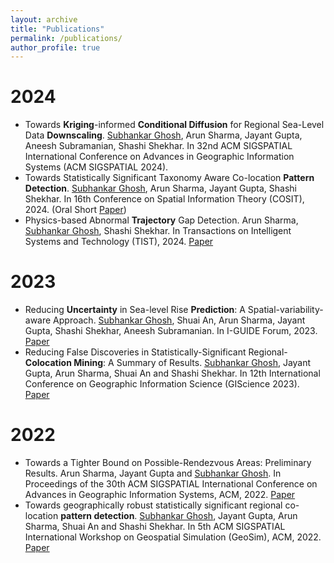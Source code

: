 ```yaml
---
layout: archive
title: "Publications"
permalink: /publications/
author_profile: true
---
```


<!-- {% if author.googlescholar %}
  You can also find my articles on <u><a href="{{author.googlescholar}}">my Google Scholar profile</a>.</u>
{% endif %}

{% include base_path %}

{% for post in site.publications reversed %}
  {% include archive-single.html %}
{% endfor %} -->

2024
======
* Towards **Kriging**-informed **Conditional Diffusion** for Regional Sea-Level Data **Downscaling**. <ins>Subhankar Ghosh</ins>, Arun Sharma, Jayant Gupta, Aneesh Subramanian, Shashi Shekhar. In 32nd ACM SIGSPATIAL International Conference on Advances in Geographic Information Systems (ACM SIGSPATIAL 2024).
* Towards Statistically Significant Taxonomy Aware Co-location **Pattern Detection**. <ins>Subhankar Ghosh</ins>, Arun Sharma, Jayant Gupta, Shashi Shekhar. In 16th Conference on Spatial Information Theory (COSIT), 2024. (Oral Short [Paper](https://arxiv.org/abs/2407.00317))
* Physics-based Abnormal **Trajectory** Gap Detection. Arun Sharma, <ins>Subhankar Ghosh</ins>, Shashi Shekhar. In Transactions on Intelligent Systems and Technology (TIST), 2024. [Paper](https://dl.acm.org/doi/abs/10.1145/3673235)

2023
======
* Reducing **Uncertainty** in Sea-level Rise **Prediction**: A Spatial-variability-aware Approach. <ins>Subhankar Ghosh</ins>, Shuai An, Arun Sharma, Jayant Gupta, Shashi Shekhar, Aneesh Subramanian. In I-GUIDE Forum, 2023. [Paper](https://docs.lib.purdue.edu/iguide/2023/presentations/3/)
* Reducing False Discoveries in Statistically-Significant Regional-**Colocation Mining**: A Summary of Results. <ins>Subhankar Ghosh</ins>, Jayant Gupta, Arun Sharma, Shuai An and Shashi Shekhar. In 12th International Conference on Geographic Information Science (GIScience 2023). [Paper](https://drops.dagstuhl.de/opus/volltexte/2023/18898/)

2022
======
* Towards a Tighter Bound on Possible-Rendezvous Areas: Preliminary Results. Arun Sharma, Jayant Gupta and <ins>Subhankar Ghosh</ins>. In Proceedings of the 30th ACM SIGSPATIAL International Conference on Advances in Geographic Information Systems, ACM, 2022. [Paper](https://dl.acm.org/doi/abs/10.1145/3557915.3561033)
* Towards geographically robust statistically significant regional co-location **pattern detection**. <ins>Subhankar Ghosh</ins>, Jayant Gupta, Arun Sharma, Shuai An and Shashi Shekhar. In 5th ACM SIGSPATIAL International Workshop on Geospatial Simulation (GeoSim), ACM, 2022. [Paper](https://dl.acm.org/doi/abs/10.1145/3557989.3566158)
